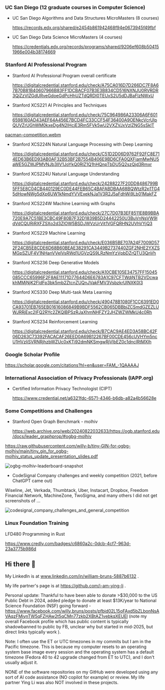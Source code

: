 ### UC San Diego (12 graduate courses in Computer Science)
- UC San Diego Algorithms and Data Structures MicroMasters (8 courses)

  https://records.edx.org/shared/e2454b861942468f94e0673945f49fbf

- UC San Diego Data Science MicroMasters (4 courses)

  https://credentials.edx.org/records/programs/shared/9206ef608b504151966e004b38174669

### Stanford AI Professional Program

- Stanford AI Professional Program overall certificate

  https://digitalcredential.stanford.edu/check/A75CA016D7D266DC7F8A67B70B81B40607966B83FF1DCBACF07B3E3B834CD516NXNJU0RVRDR3QjZzVlZGdURveGdoeGdPcHhUZTdQRDI0TEUxS2U5dDJBaFlzNWxU

- Stanford XCS221 AI Principles and Techniques

  https://digitalcredential.stanford.edu/check/75C964986A23306A6F6016598160AD43AEF64A456E7BCD4FC33CCF54F36400A9OENkcVcrUlpQUVZrUGhWM0kxeDg4N2lHcjE3Rm5FVk5wU2VXZVJxVzlZNG5sSklT

[pacman-competition.webm](https://github.com/user-attachments/assets/ec820d5a-2d13-4c17-ab75-841b017094c1)


- Stanford XCS224N Natural Language Processing with Deep Learning

  https://digitalcredential.stanford.edu/check/C51D2D06D9762F92FC8E714ED63B6ED93AB0AF32B53BF2B7554B406E9BD6CFA0QXFiamMwNU5aWE5GZWJPMVNJb3lIV1JoYkQ0RlZ1Q1hHQnpTbDU5Q2szQjd3Rmxr

- Stanford XCS224U Natural Language Understanding

  https://digitalcredential.stanford.edu/check/24288227F20DD8486799B5FF5E8C04CB440129EC0DE44FEB65C4BAFABDBAA68BQWtzR2p1TG45dHowNWg5dXp6UW1kNmdYVVExekNJa1V3R2J5aFdhWi9Lb01MakFZ

- Stanford XCS224W Machine Learning with Graphs

  https://digitalcredential.stanford.edu/check/27C7D07B3EF8511E8B9BBA720E9A7C51BE3CBC49F80B7F32D1839B5D24442250U3BuVnNsVW9ldVdCQURiRXFZSXo2d3ZlOW5BSDJWVzUrVit1VGFQRHN2UVhVYjQ3

- Stanford XCS229 Machine Learning

  https://digitalcredential.stanford.edu/check/E036B5BE707A24F7009D572F24CB5E8CDE6D68B60BEAE38291CA3449B2737440ZGF2NHE2YXZSMGpSZUF4V1NHanVVelVsRWd1UGVzQS9LRzNmYzVpbDZrQTU3QnVh

- Stanford XCS236 Deep Generative Models

  https://digitalcredential.stanford.edu/check/A10CBE105E34757FF15045085CCC65996F2F8AE11171D77644D6E6783A1C97CFTWdjNTB2VDcwakhMMjNjK2FldFp3bk5mb2ZtcnZUQnJVakFMV3VsbzkrUlNXK0l3

- Stanford XCS330 Deep Multi-task Meta Learning

  https://digitalcredential.stanford.edu/check/490478B1080F1CC6391ED0CA93701EB765EB01616086849B9BDF5562CB065DBBbjZCSmdGZEZLUWJRRjExc2lFQ2RYc2ZKQlBPSzRJaXhmNHFZY2JHZWZWMkU4c0Rh

- Stanford XCS234 Reinforcement Learning

  https://digitalcredential.stanford.edu/check/B7CAC9AE4ED3A58BC42F06D263C73392FACACAF26EED0A69B12267BF00CDE456cUVHYm5ncU1HVzliSVRNRjhzbWZUc0xKTi92dmNKSmgwRjVlbEZ0c1dnclRtMXlh
  
### Google Scholar Profile

https://scholar.google.com/citations?hl=en&user=FAM_-1QAAAAJ

### International Association of Privacy Professionals (IAPP.org)

- Certified Information Privacy Technologist (CIPT)

  https://www.credential.net/a6321fdc-6571-4346-b6db-a82a4b56628e


### Some Competitions and Challenges

- Stanford Open Graph Benchmark - molhiv

  https://web.archive.org/web/20240822032633/https://ogb.stanford.edu/docs/leader_graphprop/#ogbg-molhiv

https://raw.githubusercontent.com/willy-b/tiny-GIN-for-ogbg-molhiv/main/tiny_gin_for_ogbg-molhiv_status_update_presentation_slides.pdf

![ogbg-molhiv-leaderboard-snapshot](https://github.com/user-attachments/assets/10fd91d6-ca4a-4304-9c96-7c574f0cbd04)

- CodeSignal Company challenges and weekly competition (2021, before ChatGPT came out)

Wiseline, Jet, Verkada, Thumbtack, Uber, Instacart, Dropbox, Freedom Financial Network, MachineZone, TwoSigma, and many others I did not get screenshots of ...

![codesignal_company_challenges_and_general_competition](https://github.com/user-attachments/assets/fd517aaa-ac97-4708-a880-5347dac7a04c)

### Linux Foundation Training

LFD480 Programming in Rust

https://www.credly.com/badges/c6860a2c-0dcb-4cf7-963d-23a3775b986d

## Hi there 👋

My LinkedIn is at www.linkedin.com/in/william-bruns-5887b6132 .

My life partner's page is at https://github.com/i-am-ying-li .

Personal update:
Thankful to have been able to donate >$30,000 to the US Public Debt in 2024, added pledge to donate at least $13K/year to National Science Foundation (NSF) going forward - https://www.facebook.com/willy.bruns/posts/pfbid02L15oFAxd5bZLbonNsAVAqzFMiynTW5qFZHAw2t5qCMn77zkb2XBtAZ1vebkqXEUEl (note my overall Facebook profile which has public content is typically shadowbanned to public by FB, unclear why but started in mid-2025, but direct links typically work ).

Note: I often use the ET or UTC timezones in my commits but I am in the Pacific timezone. This is because my computer resets to an operating system base image every session and the operating system has a default timezone (Fedora 40 to 42 upgrade changed from ET to UTC), and I don't usually adjust it.

NONE of the software repositories on my GitHub were developed using any sort of AI code assistance (NO copilot for example) or review. My life partner Ying Li was also NOT involved in these projects.
